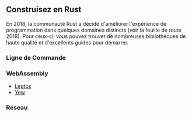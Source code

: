 ## Construisez en Rust

En 2018, la communauté Rust a décidé d'améliorer l'expérience de programmation dans quelques domaines distincts (voir la
feuille de route 2018). Pour ceux-ci, vous pouvez trouver de nombreuses bibliothèques de haute qualité et d'excellents
guides pour démarrer.

### Ligne de Commande

### WebAssembly
- [Leptos](https://leptos.dev/)
- [Yew](https://yew.rs/)

### Réseau

